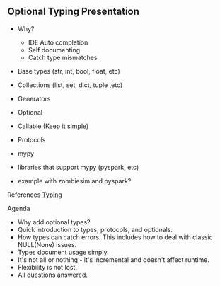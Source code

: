 ## Optional Typing Presentation

* Why?
  * IDE Auto completion
  * Self documenting
  * Catch type mismatches
* Base types (str, int, bool, float, etc)
* Collections (list, set, dict, tuple ,etc)
* Generators
* Optional
* Callable (Keep it simple)
* Protocols

* mypy
* libraries that support mypy (pyspark, etc)

* example with zombiesim and pyspark?

References
[Typing](https://docs.python.org/3/library/typing.html)

Agenda
* Why add optional types?
* Quick introduction to types, protocols, and optionals.
* How types can catch errors. This includes how to deal with classic NULL(None) issues.
* Types document usage simply.
* It's not all or nothing - it's incremental and doesn't affect runtime.
* Flexibility is not lost.
* All questions answered.